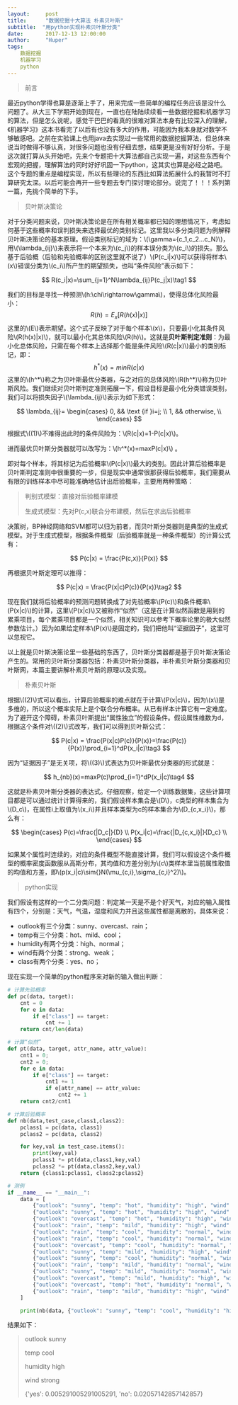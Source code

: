 ```yaml
---
layout:     post
title:      "数据挖掘十大算法 朴素贝叶斯"
subtitle:  "用python实现朴素贝叶斯分类"
date:       2017-12-13 12:00:00
author:     "Huper"
tags:
    数据挖掘
    机器学习
    python
---
```


>前言

最近python学得也算是逐渐上手了，用来完成一些简单的编程任务应该是没什么问题了。从大三下学期开始到现在，一直也在陆陆续续看一些数据挖掘和机器学习的算法，但是怎么说呢，感觉干巴巴的看真的很难对算法本身有比较深入的理解，《机器学习》这本书看完了以后有也没有多大的作用，可能因为我本身就对数学不够敏感吧。之前在实验课上也用java去实现过一些常用的数据挖掘算法，但总体来说当时做得不够认真，对很多问题也没有仔细去想，结果更是没有好好分析。于是这次就打算从头开始吧，先来个专题把十大算法都自己实现一遍，对这些东西有个宏观的把握，理解算法的同时好好巩固一下python，这其实也算是必经之路吧。这个专题的重点是编程实现，所以有些理论的东西比如算法拓展什么的我暂时不打算研究太深。以后可能会再开一些专题去专门探讨理论部分。说完了！！！系列第一篇，先挑个简单的下手。

>贝叶斯决策论

对于分类问题来说，贝叶斯决策论是在所有相关概率都已知的理想情况下，考虑如何基于这些概率和误判损失来选择最优的类别标记。这里我以多分类问题为例解释贝叶斯决策论的基本原理。假设类别标记的域为：\\(\gamma=\{c_1,c_2...c_N\}​\\)，用​\\(\lambda_{ij}​\\)来表示将一个本来为\\(c_j​\\)的样本误分类为\\(c_i​\\)的损失。那么基于后验概（后验和先验概率的区别这里就不说了）\\(P(c_i\|x)​\\)可以获得将样本​\\(x\\)错误分类为\\(c_i​\\)所产生的期望损失，也叫“条件风险”表示如下：


$$
R(c_i|x)=\sum_{j=1}^N\lambda_{ij}P(c_j|x)\tag1
$$


我们的目标是寻找一种预测\\(h:\chi\rightarrow\gamma\\)，使得总体化风险最小：
$$
R(h)=E_x[R(h(x)|x)]
$$
这里的\\(E\\)表示期望。这个式子反映了对于每个样本\\(x\\)，只要最小化其条件风险\\(R(h(x)|x)\\)，就可以最小化其总体风险\\(R(h)\\)。这就是**贝叶斯判定准则**：为最小化总体风险，只需在每个样本上选择那个能是条件风险\\(R(c|x)\\)最小的类别标记，即：
$$
h^*(x)=min R(c|x)
$$
这里的\\(h^\*\\)称之为贝叶斯最优分类器，与之对应的总体风险\\(R(h^*)\\)称为贝叶斯风险。我们继续对贝叶斯判定准则拓展一下，假设目标是最小化分类错误类别，我们可以将损失因子\\(\lambda_{ij}\\)表示为如下形式：


$$
\lambda_{ij}=
\begin{cases}
0,   && \text {if }i=j; \\
1,   && otherwise, \\
\end{cases}
$$


根据式\\((1)\\)不难得出此时的条件风险为：\\(R(c\|x)=1-P(c\|x)\\)。

进而最优贝叶斯分类器就可以改写为：\\(h^*(x)=maxP(c\|x)\\) 。

即对每个样本，将其标记为后验概率\\(P(c\|x)\\)最大的类别。因此计算后验概率是贝叶斯判定准则中很重要的一步，但是现实中通常很那获得后验概率，我们需要从有限的训练样本中尽可能准确地估计出后验概率，主要用两种策略：

>判别式模型：直接对后验概率建模
>
>生成式模型：先对P(c,x)联合分布建模，然后在求出后验概率

决策树，BP神经网络和SVM都可以归为前者，而贝叶斯分类器则是典型的生成式模型。对于生成式模型，根据条件概型（后验概率就是一种条件概型）的计算公式有：


$$
P(c|x) = \frac{P(c,x)}{P(x)}
$$


再根据贝叶斯定理可以推得：


$$
P(c|x) = \frac{P(x|c)P(c)}{P(x)}\tag2
$$


现在我们就将后验概率的预测问题转换成了对先验概率\\(P(c)\\)和条件概率\\(P(x\|c)\\)的计算，这里\\(P(x\|c)\\)又被称作“似然”（这是在计算似然函数是用到的累乘项目，每个累乘项目都是一个似然，相关知识可以参考下概率论里的极大似然参数估计。）因为如果给定样本\\(P(x)\\)是固定的，我们把他叫“证据因子”，这里可以忽视它。

以上就是贝叶斯决策论里一些基础的东西了，贝叶斯分类器都是基于贝叶斯决策论产生的。常用的贝叶斯分类器包括：朴素贝叶斯分类器，半朴素贝叶斯分类器和贝叶斯网，本篇主要讲解朴素贝叶斯的原理以及实现。

>朴素贝叶斯

根据\\((2)\\)式可以看出，计算后验概率的难点就在于计算\\(P(x\|c)\\)，因为\\(x\\)是多维的，所以这个概率实际上是个联合分布概率。从已有样本计算它有一定难度。为了避开这个障碍，朴素贝叶斯提出“属性独立”的假设条件。假设属性维数为d，根据这个条件对\\((2)\\)式改写，我们可以得到贝叶斯公式：


$$
P(c|x) = \frac{P(x|c)P(c)}{P(x)}=\frac{P(c)}{P(x)}\prod_{i=1}^dP(x_i|c)\tag3
$$


因为“证据因子”是无关项，将\\((3)\\)式表达为贝叶斯最优分类器的形式就是：


$$
h_{nb}(x)=maxP(c)\prod_{i=1}^dP(x_i|c)\tag4
$$


这就是朴素贝叶斯分类器的表达式。仔细观察，给定一个训练数据集，这些计算项目都是可以通过统计计算得来的，我们假设样本集合是\\(D\\)，c类型的样本集合为\\(D_c\\)，在属性i上取值为\\(x_i\\)并且样本类型为c的样本集合为\\(D_{c,x_i}\\)，那么有：


$$
\begin{cases}
P(c)=\frac{|D_c|}{D} \\
P(x_i|c)=\frac{|D_{c,x_i}|}{D_c} \\
\end{cases}
$$


如果某个属性时连续的，对应的条件概型不能直接计算，我们可以假设这个条件概型的概率密度函数服从高斯分布，其均值和方差分别为\\(c\\)类样本里当前属性取值的均值和方差，即\\(p(x_i\|c)\sim{}N(\mu_{c,i},\sigma_{c,i}^2)\\)。

> python实现

我们假设有这样的一个二分类问题：判定某一天是不是个好天气，对应的输入属性有四个，分别是：天气，气温，湿度和风力并且这些属性都是离散的，具体来说：

- outlook有三个分类：sunny、overcast、rain；
- temp有三个分类：hot、mild、cool；
- humidity有两个分类：high、normal；
- wind有两个分类：strong、weak；
- class有两个分类：yes、no；

现在实现一个简单的python程序来对新的输入做出判断：

```python
# 计算先验概率
def pc(data, target):
    cnt = 0
    for e in data:
        if e["class"] == target:
            cnt += 1
    return cnt/len(data)

# 计算“似然”
def pt(data, target, attr_name, attr_value):
    cnt1 = 0;
    cnt2 = 0;
    for e in data:
        if e["class"] == target:
            cnt1 += 1
            if e[attr_name] == attr_value:
                cnt2 += 1
    return cnt2/cnt1

# 计算后验概率
def nb(data,test_case,class1,class2):
    pclass1 = pc(data, class1)
    pclass2 = pc(data, class2)

    for key,val in test_case.items():
        print(key,val)
        pclass1 *= pt(data,class1,key,val)
        pclass2 *= pt(data,class2,key,val)
    return {class1:pclass1, class2:pclass2}

# 测例
if __name__ == "__main__":
    data = [
        {"outlook": "sunny", "temp": "hot", "humidity": "high", "wind": "weak", "class": "no"},
        {"outlook": "sunny", "temp": "hot", "humidity": "high", "wind": "strong", "class": "no"},
        {"outlook": "overcast", "temp": "hot", "humidity": "high", "wind": "weak", "class": "yes"},
        {"outlook": "rain", "temp": "mild", "humidity": "high", "wind": "weak", "class": "yes"},
        {"outlook": "rain", "temp": "cool", "humidity": "normal", "wind": "weak", "class": "yes"},
        {"outlook": "rain", "temp": "cool", "humidity": "normal", "wind": "strong", "class": "no"},
        {"outlook": "overcast", "temp": "cool", "humidity": "normal", "wind": "strong", "class": "yes"},
        {"outlook": "sunny", "temp": "mild", "humidity": "high", "wind": "weak", "class": "no"},
        {"outlook": "sunny", "temp": "cool", "humidity": "normal", "wind": "weak", "class": "yes"},
        {"outlook": "rain", "temp": "mild", "humidity": "normal", "wind": "weak", "class": "yes"},
        {"outlook": "sunny", "temp": "mild", "humidity": "normal", "wind": "strong", "class": "yes"},
        {"outlook": "overcast", "temp": "mild", "humidity": "high", "wind": "strong", "class": "yes"},
        {"outlook": "overcast", "temp": "hot", "humidity": "normal", "wind": "weak", "class": "yes"},
        {"outlook": "rain", "temp": "mild", "humidity": "high", "wind": "strong", "class": "no"},
    ]

    print(nb(data, {"outlook": "sunny", "temp": "cool", "humidity": "high", "wind": "strong"}, "yes", "no"))
```

结果如下：

>outlook sunny
>
>temp cool
>
>humidity high
>
>wind strong
>
>{'yes': 0.005291005291005291, 'no': 0.02057142857142857}

